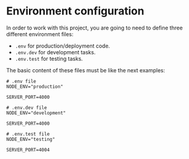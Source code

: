 # Environment configuration

In order to work with this project, you are going to need to define three different environment files:

-   `.env` for production/deployment code.
-   `.env.dev` for development tasks.
-   `.env.test` for testing tasks.

The basic content of these files must be like the next examples:

```
# .env file
NODE_ENV="production"

SERVER_PORT=4000
```

```
# .env.dev file
NODE_ENV="development"

SERVER_PORT=4000
```

```
# .env.test file
NODE_ENV="testing"

SERVER_PORT=4004
```
